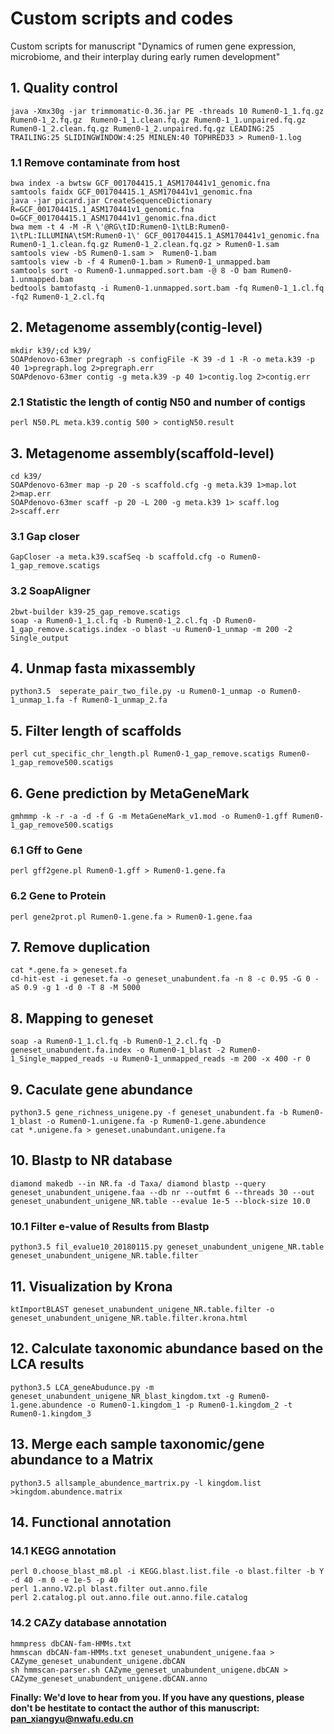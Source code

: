 # Custom scripts and codes
Custom scripts for manuscript "Dynamics of rumen gene expression, microbiome, and their interplay during early rumen development"    
## 1. Quality control    
`java -Xmx30g -jar trimmomatic-0.36.jar PE -threads 10 Rumen0-1_1.fq.gz Rumen0-1_2.fq.gz  Rumen0-1_1.clean.fq.gz Rumen0-1_1.unpaired.fq.gz Rumen0-1_2.clean.fq.gz Rumen0-1_2.unpaired.fq.gz LEADING:25 TRAILING:25 SLIDINGWINDOW:4:25 MINLEN:40 TOPHRED33 > Rumen0-1.log`   
### 1.1 Remove contaminate from host    
`bwa index -a bwtsw GCF_001704415.1_ASM170441v1_genomic.fna`   
`samtools faidx GCF_001704415.1_ASM170441v1_genomic.fna`   
`java -jar picard.jar CreateSequenceDictionary R=GCF_001704415.1_ASM170441v1_genomic.fna O=GCF_001704415.1_ASM170441v1_genomic.fna.dict`    
`bwa mem -t 4 -M -R \'@RG\tID:Rumen0-1\tLB:Rumen0-1\tPL:ILLUMINA\tSM:Rumen0-1\' GCF_001704415.1_ASM170441v1_genomic.fna Rumen0-1_1.clean.fq.gz Rumen0-1_2.clean.fq.gz > Rumen0-1.sam`     
`samtools view -bS Rumen0-1.sam >  Rumen0-1.bam`     
`samtools view -b -f 4 Rumen0-1.bam > Rumen0-1_unmapped.bam`    
`samtools sort -o Rumen0-1.unmapped.sort.bam -@ 8 -O bam Rumen0-1.unmapped.bam`   
`bedtools bamtofastq -i Rumen0-1.unmapped.sort.bam -fq Rumen0-1_1.cl.fq -fq2 Rumen0-1_2.cl.fq`    
## 2. Metagenome assembly(contig-level)   
`mkdir k39/;cd k39/`    
`SOAPdenovo-63mer pregraph -s configFile -K 39 -d 1 -R -o meta.k39 -p 40 1>pregraph.log 2>pregraph.err`   
`SOAPdenovo-63mer contig -g meta.k39 -p 40 1>contig.log 2>contig.err`   
### 2.1 Statistic the length of contig N50 and number of contigs    
`perl N50.PL meta.k39.contig 500 > contigN50.result`    
## 3. Metagenome assembly(scaffold-level)   
`cd k39/`   
`SOAPdenovo-63mer map -p 20 -s scaffold.cfg -g meta.k39 1>map.lot 2>map.err`    
`SOAPdenovo-63mer scaff -p 20 -L 200 -g meta.k39 1> scaff.log 2>scaff.err`    
### 3.1 Gap closer    
`GapCloser -a meta.k39.scafSeq -b scaffold.cfg -o Rumen0-1_gap_remove.scatigs`    
### 3.2 SoapAligner   
`2bwt-builder k39-25_gap_remove.scatigs`    
`soap -a Rumen0-1_1.cl.fq -b Rumen0-1_2.cl.fq -D Rumen0-1_gap_remove.scatigs.index -o blast -u Rumen0-1_unmap -m 200 -2 Single_output`    
## 4. Unmap fasta mixassembly    
`python3.5  seperate_pair_two_file.py -u Rumen0-1_unmap -o Rumen0-1_unmap_1.fa -f Rumen0-1_unmap_2.fa`    
## 5. Filter length of scaffolds    
`perl cut_specific_chr_length.pl Rumen0-1_gap_remove.scatigs Rumen0-1_gap_remove500.scatigs`    
## 6. Gene prediction by MetaGeneMark   
`gmhmmp -k -r -a -d -f G -m MetaGeneMark_v1.mod -o Rumen0-1.gff Rumen0-1_gap_remove500.scatigs`   
### 6.1 Gff to Gene   
`perl gff2gene.pl Rumen0-1.gff > Rumen0-1.gene.fa`    
### 6.2 Gene to Protein    
`perl gene2prot.pl Rumen0-1.gene.fa > Rumen0-1.gene.faa`    
## 7. Remove duplication    
`cat *.gene.fa > geneset.fa`    
`cd-hit-est -i geneset.fa -o geneset_unabundent.fa -n 8 -c 0.95 -G 0 -aS 0.9 -g 1 -d 0 -T 8 -M 5000`    
## 8. Mapping to geneset    
`soap -a Rumen0-1_1.cl.fq -b Rumen0-1_2.cl.fq -D geneset_unabundent.fa.index -o Rumen0-1_blast -2 Rumen0-1_Single_mapped_reads -u Rumen0-1_unmapped_reads -m 200 -x 400 -r 0`   
## 9. Caculate gene abundance   
`python3.5 gene_richness_unigene.py -f geneset_unabundent.fa -b Rumen0-1_blast -o Rumen0-1.unigene.fa -p Rumen0-1.gene.abundence`   
`cat *.unigene.fa > geneset.unabundant.unigene.fa`    
## 10. Blastp to NR database    
`diamond makedb --in NR.fa -d Taxa/
diamond blastp --query geneset_unabundent_unigene.faa --db nr --outfmt 6 --threads 30 --out geneset_unabundent_unigene_NR.table --evalue 1e-5 --block-size 10.0`    
### 10.1 Filter e-value of Results from Blastp    
`python3.5 fil_evalue10_20180115.py geneset_unabundent_unigene_NR.table geneset_unabundent_unigene_NR.table.filter`   
##  11. Visualization by Krona    
`ktImportBLAST geneset_unabundent_unigene_NR.table.filter -o geneset_unabundent_unigene_NR.table.filter.krona.html`   
##  12. Calculate taxonomic abundance based on the LCA results    
`python3.5 LCA_geneAbudunce.py -m geneset_unabundent_unigene_NR_blast_kingdom.txt -g Rumen0-1.gene.abundence -o Rumen0-1.kingdom_1 -p Rumen0-1.kingdom_2 -t Rumen0-1.kingdom_3`   
##  13. Merge each sample taxonomic/gene abundance to a Matrix    
`python3.5 allsample_abundence_martrix.py -l kingdom.list >kingdom.abundence.matrix`    
##  14. Functional annotation   
### 14.1 KEGG annotation    
`perl 0.choose_blast_m8.pl -i KEGG.blast.list.file -o blast.filter -b Y -d 40 -m 0 -e 1e-5 -p 40`   
`perl 1.anno.V2.pl blast.filter out.anno.file`    
`perl 2.catalog.pl out.anno.file out.anno.file.catalog`   
### 14.2  CAZy database annotation    
`hmmpress dbCAN-fam-HMMs.txt`   
`hmmscan dbCAN-fam-HMMs.txt geneset_unabundent_unigene.faa > CAZyme_geneset_unabundent_unigene.dbCAN`   
`sh hmmscan-parser.sh CAZyme_geneset_unabundent_unigene.dbCAN > CAZyme_geneset_unabundent_unigene.dbCAN.anno`   

**Finally: We'd love to hear from you. If you have any questions, please don't be hestitate to contact the author of this manuscript: pan_xiangyu@nwafu.edu.cn**    
